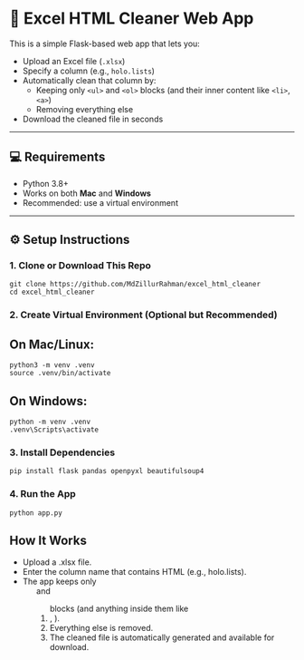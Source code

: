 # 🧹 Excel HTML Cleaner Web App

This is a simple Flask-based web app that lets you:

- Upload an Excel file (`.xlsx`)
- Specify a column (e.g., `holo.lists`)
- Automatically clean that column by:
  - Keeping only `<ul>` and `<ol>` blocks (and their inner content like `<li>`, `<a>`)
  - Removing everything else
- Download the cleaned file in seconds

---

## 💻 Requirements

- Python 3.8+
- Works on both **Mac** and **Windows**
- Recommended: use a virtual environment

---

## ⚙️ Setup Instructions

### 1. Clone or Download This Repo

```
git clone https://github.com/MdZillurRahman/excel_html_cleaner
cd excel_html_cleaner
```

### 2. Create Virtual Environment (Optional but Recommended)
## On Mac/Linux:
```
python3 -m venv .venv
source .venv/bin/activate
```

## On Windows:
```
python -m venv .venv
.venv\Scripts\activate
```

### 3. Install Dependencies
```
pip install flask pandas openpyxl beautifulsoup4
```

### 4. Run the App
```
python app.py
```

## How It Works
- Upload a .xlsx file.
- Enter the column name that contains HTML (e.g., holo.lists).
- The app keeps only <ul> and <ol> blocks (and anything inside them like <li>, <a>).
- Everything else is removed.
- The cleaned file is automatically generated and available for download.